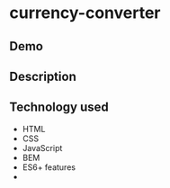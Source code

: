 # currency-converter

## Demo
 
 
## Description

## Technology used
- HTML
- CSS
- JavaScript
- BEM
- ES6+ features
- 
